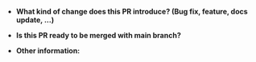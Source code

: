 - **What kind of change does this PR introduce? (Bug fix, feature, docs update, ...)**

- **Is this PR ready to be merged with main branch?**

- **Other information:**